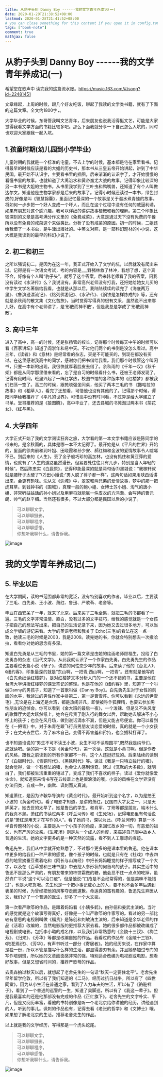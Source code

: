 ```yaml
---
title: 从豹子头到 Danny Boy ------我的文学青年养成记(一)
date: 2020-01-20T21:38:52+08:00
lastmod: 2020-01-28T21:41:52+08:00
# you can close something for this content if you open it in config.toml.
tags: ["book-note"]
comment: true
mathjax: false
---
```


# 从豹子头到 Danny Boy ------我的文学青年养成记(一)

希望您在歌声中  读完我的这篇流水账。https://music.163.com/#/song?id=22481451

文章缘起，上周的时候，跟几个好友吃饭，聊起了我读的文学类书籍，就有了下面的这篇文章。全文约1800字，。


大学毕业的时候，东哥管我叫文艺青年，后来朋友也说我活得挺文艺，可能是大家觉得我看文学方面的书籍比较多吧。那么下面我就分享一下自己怎么入坑的，同时也欢迎大家跟我一起入坑。

## 1.孩童时期(幼儿园到小学毕业)

儿童时期的我就是一个标准的宅童，不去上学的时候，基本都是宅在家里看书。记得最早的时候应该是看的大姐的历史书，那本书从三皇五帝开始讲起，讲到了中华民国。最开始不认识字，主要看书里的插图，后来渐渐的认识字了，才开始慢慢的看懂书里的故事，也就知道了大禹治水和黄帝蚩尤大战的故事。记得印象比较深的另一本书是大姐的生物书，从书里我学到了三叶虫和鸭嘴兽，还知道了有个人叫做达尔文，知道他是生物学家都是后来的故事了。记得小时候还读过一本书，绿色封皮的,好像是叫《智慧锦囊》，里面记忆最深的一个故事是关于温水煮青蛙的故事。将如何一步步把一个好人变成一个坏人，而且在这个过程中没有任何的威逼利诱，如果有朋友对这个感兴趣，我可以详细的讲讲故事梗概和我的理解。第二个印象比较深刻的文章是高考满分作文里的《免费咸菜》，大意是通过天下没有免费的午餐所以没有免费的咸菜这个来做类比，分析了没有咸菜的原因。初一的时候，二姐还给我借了一本书虫，是牛津出版社的。中英文对照，是一部科幻题材的小小说，这大概是我读到的最早的科幻小说了。

## 2. 初二和初三

之所以强调初二，是因为在这一年，我正式开始入了文学的坑，以后就没有爬出来过。记得是有一次语文考试，考的内容是___野猪林救了林冲，我想了想，这个真不会，好像有个人叫“豹子头”，就写了这个答案。后来韩老师看了我的答案，问我没有读过《水浒传》么？我说没有。非常高兴老师没有打我，还把她给她女儿买的中学生文学名著借给我看。也就是从那以后，我陆陆续续的读完了《海底两万里》、《鲁滨逊漂流记》、《格列佛游记》、《水浒传》、《钢铁是怎样炼成的》等，还有就是余秋雨的散文集《文化苦旅》，当时觉得写得真的很有文采，虽然说不出来哪儿好，在高中有个老师讲了，是‘形散而神不散’，但是我总是学成了‘形散而神散’。

## 3. 高中三年
进入了高中，高一的时候，还是张扬管的校长，记得那个时候每天中午的时候可以看《百家讲坛》知道了阎崇年和易中天。不过他们两个的书倒是没怎么看过。高中三年，《读者》和《意林》是经常看的杂志，买是不可能买的，到现在都没有买过。在这里感谢我高中的同学，感谢你们把书借给我看。我们那个时候管这个叫闲书，只要一本新的出现，我很快就厚着脸皮去借了。余秋雨的《千年一叹》《秋千架》都是从同学那里借来看的，忘了是自习的时候看什么书，还被王老师发现了。记得有段时间，班里兴起了一阵红学热，校图书馆的各种版本的《红楼梦》都被我们扫荡一空了。高三的时候，跟苑晓强坐同桌，他买了两本三毛的书 《撒哈拉的故事》和《稻草人》，看完了还想看，可惜他也没有其他的了。记得那个时候，谭阳同学给我推荐了《平凡的世界》，可惜高中没有时间看，不过算是给大学建立了书单。堂哥推荐的是《狼图腾》，高中毕业了，还去县城的书摊淘过两本书《茶花女》、《红与黑》。

## 4. 大学四年

大学正式开始了我的文学阅读狂奔之旅，大学看的第一本文学书籍应该是陈同学的带来的，是余秋雨的，具体是哪一本不太记得了。最开始是从《平凡的世界》开始的，里面的徐向前和润叶姐、田晓霞和孙少安、郝红梅和金波的爱情故事令人嘘唏不已。到后来的《人生》，丢了金子般巧珍的高加林，也没有抓住和黄亚萍的爱情，也就有了“人生的道路虽然漫长，但紧要处往往只有几步，特别是当人年轻的时候”。然后陈忠实《白鹿原》，记得印象最深的就是两句话(1)黑娃说：“我稼轩叔就是腰杆子太硬了”(2)田小娥说:“男人脱了裤子都一样”。这两句话如果用陕西话讲出来，会更有韵味。沈从文《边城》中，翠翠和两兄弟的爱情故事，梦中的那一把虎耳草。到钱钟书的《围城》，真理一般的鲍小姐、女博士苏小姐、淘气的唐小姐、非常听姑姑话的孙小姐以及用麻将就能赢一件皮衣的方鸿渐、会写诗的曹元朗、帅气的赵辛楣。当然还有很多，不过大部分都是民国以后的小说了。



>可以聊聊文学，      
>可以聊聊摄影，       
>可以聊聊程序，             
>可以聊聊感悟，               
>你想听我聊什么，请告诉我。            
>

![image](https://mmbiz.qpic.cn/mmbiz_jpg/IDHaWiaS8DJpDWaY4ZNTpQR4riciaVTEqPkpwGNwbmUxHUjv8licNxNlD9IEia7rCb8KYibdRWCiamYGRfetNW1CyqWTQ/0?wx_fmt=jpeg)



# 我的文学青年养成记(二)

## 5. 毕业以后

在大学期间，读的书范围都非常的宽泛，没有特别喜欢的作者。毕业以后，主要读了三毛、白先勇、王小波、萧红、鲁迅、严歌苓、老舍等。

毕业在西安呆了一年，就来了北京。后来买了三毛全集，就把三毛的书都看了一遍。三毛的文字非常温情、直白，没有过多的文字技巧，给我的感觉就是一个女孩子把自己的想法写出来，把自己的生活记录下来，因为她又去过很多地方，可以当成文学版的游记来看。大学的英语老师和我关于 Echo(三毛)的看法在这一点一致，她读三毛的时候是2003，我是2009。读完她的书，你就会特别想去一次撒哈拉，看看你对她的思念有多深。

知道白先勇是从三毛的书里，她的第一篇文章是由她的绘画老师顾福生，投给了白先勇办的杂志《当代文学》。从此我就认识了一个作家白先勇。白先勇先生的作品主要看过长篇小说《孽子》，讲述的同性恋少年的故事。后来读了他的《台北人》、《纽约客》，印象最深的就是“东山啊，一把青;西山啊，一把青”。还有就是他写的《白先勇细读红楼梦》，是对红楼梦文本分析入门的一个还不错的书，主要是他在台湾大学讲授红楼梦的课堂笔记的整理。也是在他的《纽约客》里，知道了一个叫做Danny的男孩子，知道了一首歌叫做《Danny Boy》。白先勇先生对于女性的刻画的水平，我读过的男性作家中排第二，第一是曹雪芹。你可以看到《永远的尹雪艳》,无论是在上海还是台湾，都是热闹非凡，即使被称作狐狸精，也要去参加男性朋友的追悼会。你可以看到《金大班的最后一夜》，一个泼辣、但是又不失风度的歌舞厅大姐大跃然纸上，她会在斥责了刚入行的舞女以后，帮助她去解决不小心怀上的孩子；也会在风月场，做到说话滴水不漏，但是又能占尽便宜。你可以看到在《一把青》中，对于朱青在跟飞行员男朋友谈恋爱的时候，真的就是一个小女孩子；在丈夫去世后，为了麻木自己，变得不再害羞和矜持，也会插科打诨了。

也不知道谁说的“男生不可不读王小波，女生不可不读周国平”,既然我是纯爷们，那就读吧。读的第一本书是《黄金时代》，第一次读，这就是小黄书啊。但是作者的风格，跟我之前读到的所有作家都不一样，这个人还挺好玩的。后来陆续的读到了《白银时代》、《青铜时代》、《黑铁时代》等。读过《我是一只特立独行的猪》，就会觉得，做一个有想法的猪，也会让人感到惊奇。读过《沉默的大多数》，就明白了，我们都被生活重重的锤过了，变成了我们不喜欢的样子。读过《爱你就像爱生命》，就知道原来情书写在五线谱上也是很浪漫的哦。小波的风格在文学界没有办法归类，自成一种，幽默、讽刺而又真诚。

知道萧红，是因为许鞍华导演的《黄金时代》。最开始听到这个名字，以为是拍王小波的《黄金时代》。看了电影才知道，是讲的萧红，民国四大才女之一，只是天妒英才，她去世的太早了。她是鲁迅的学生，和肖军、丁玲等都是朋友，端木什么的我真不熟。萧红的书读过两本《呼兰河传》和《生死场》，记得电影里有句话说的是“萧红是用天才在写作的人”。看了她的书，深以为此。《呼兰河传》算是一本半自传题材的小说，主要是从一个小孩子的角度，来回忆故乡的一切，有慈爱的祖父，也有严厉的父亲。《生死场》则是从一个成人的角度，来描述自己眼中故乡人普通的生活。她的文字更多的是一种天然的流露，看不到人工雕琢的痕迹。

鲁迅先生，我们从中学就开始熟悉了，不过那个更多的是课本里的鲁迅。他在课本中更多的给我们一种严肃的感觉，像个孩子的时候，也就是只有在《社戏》中去四叔的地里摘蚕豆煮着吃和《阿长与山海经》中把长妈妈睡觉的样子描写成了一个大字，以及在《百草堂和三味书屋》中去挖人参形状的何首乌的孩子。其实生活中的鲁迅不是那么严肃的，有朋友带来的柿饼霜做的糖，他会忍不住一点点的吃掉，虽然许广平说“这个可以治口疮”，但是他说:“口疮是不会经常得的，但是美味不能错过”，也是大吃货哦。先生也是一个把小事记载心上的人，要不也不会多年后遇到表弟的时候，为曾经把他的风筝夺走而道歉。命运真的蛮有趣的，鲁迅先生弃医从文，我们少了一个普通的医生，却多了一个大文豪。

第一次看严歌苓的作品，是跟着妈妈看《小姨多鹤》，由孙俪和姜武主演的。当时的感觉就是这个故事写得真好，好像是一个叫严歌苓的作家写的。看过的另一部比较有意思的电视剧叫做《福贵》是陈创和刘敏涛主演的，后来知道是余华老师的作品《活着》改编的，当然电影版的更推荐大家去看。她的很多部作品都被改编成了电视剧或电影。包括李小璐的成名作，以及我们非常熟悉的《金陵十三钗》、《梅兰芳》、《归来》、《芳华》等都是改编自她的作品。我看过的作品有《金陵十三钗》、《陆犯焉识》、《芳华》，有声书听过一部分《寄居者》。她的经历来说，在作家中算是独一份，所以不管是描写什么样的生活，都显得游刃有余。并且她参加过专门的写作培训班，所以她的文章画面感非常的强，特别适合改编为电视剧或电影。想看好故事，但是又想省时间的，推荐严歌苓的作品。

去奥森拍过秋天以后，就想起了老舍先生的一句话“秋天一定要住北平”。老舍先生早年留学伦敦，所以有了我们知道的《二马》，经历过抗日战争，所以有了《四世同堂》，因为从小生活在普通之家，看到了人力车夫的生活，所以有了《骆驼祥子》，看到了一个普通的巡警的一生，知道了臭脚巡，所以有了《我这一辈子》。但是我最喜欢的还是他那部没有完成的作品《正红旗下》。老舍先生的文字朴实、平凡，但是又阅历丰富，看他的书特别像是听一个老北京给你讲他的经历，讲他遇到的人，听到的事儿。讽刺的作品也有，记得去看《老张的哲学》和《文博士》哦。如果想了解老北京的生活，推荐老舍先生的作品。

以上就是我的文学经历，写得那是一个虎头蛇尾。

>可以聊聊文学，      
>可以聊聊摄影，       
>可以聊聊程序，             
>可以聊聊感悟，               
>你想听我聊什么，请告诉我。            
>

![image](https://mmbiz.qpic.cn/mmbiz_jpg/IDHaWiaS8DJpDWaY4ZNTpQR4riciaVTEqPkpwGNwbmUxHUjv8licNxNlD9IEia7rCb8KYibdRWCiamYGRfetNW1CyqWTQ/0?wx_fmt=jpeg)